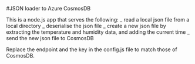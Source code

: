 #JSON loader to Azure CosmosDB

This is a node.js app that serves the following:
_ read a local json file from a local directory
_ deserialise the json file
_ create a new json file by extracting the temperature and humidity data, and adding the current time
_ send the new json file to CosmosDB

Replace the endpoint and the key in the config.js file to match those of CosmosDB.